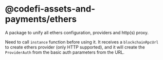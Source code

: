 # @codefi-assets-and-payments/ethers

A package to unify all ethers configuration, providers and http(s) proxy.

Need to call `instance` function before using it.
It receives a `blockchainRpcUrl` to create ethers provider (only HTTP supported), and it will create the `ProviderAuth` from the basic auth parameters from the URL.
